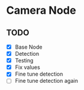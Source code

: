 # Camera Node

## TODO

- [x] Base Node
- [x] Detection
- [x] Testing
- [x] Fix values
- [x] Fine tune detection
- [ ] Fine tune detection again